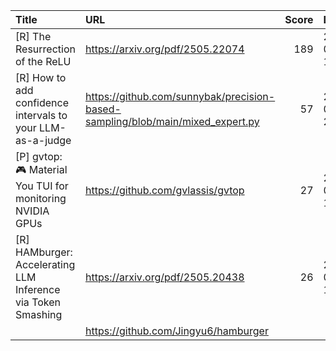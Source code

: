 | Title                                                        | URL                                                                            |   Score | Date                |
|:-------------------------------------------------------------|:-------------------------------------------------------------------------------|--------:|:--------------------|
| [R] The Resurrection of the ReLU                             | https://arxiv.org/pdf/2505.22074                                               |     189 | 2025-05-30 14:35:20 |
| [R] How to add confidence intervals to your LLM-as-a-judge   | https://github.com/sunnybak/precision-based-sampling/blob/main/mixed_expert.py |      57 | 2025-05-29 20:17:17 |
| [P] gvtop: 🎮 Material You TUI for monitoring NVIDIA GPUs     | https://github.com/gvlassis/gvtop                                              |      27 | 2025-05-30 12:58:01 |
| [R] HAMburger: Accelerating LLM Inference via Token Smashing | https://arxiv.org/pdf/2505.20438                                               |      26 | 2025-05-30 17:13:32 |
|                                                              | https://github.com/Jingyu6/hamburger                                           |         |                     |